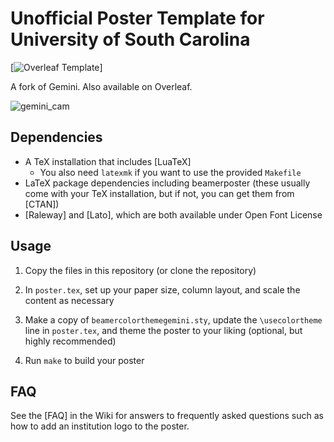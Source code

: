 # Unofficial Poster Template for University of South Carolina
 [![Overleaf Template](https://img.shields.io/badge/Overleaf-Template-success?logo=overleaf)]

A fork of Gemini. Also available on Overleaf.

![gemini_cam](https://user-images.githubusercontent.com/11074066/199757993-851d5934-b7d5-4805-a666-704cc9b7c799.png)

## Dependencies

* A TeX installation that includes [LuaTeX]
    * You also need `latexmk` if you want to use the provided `Makefile`
* LaTeX package dependencies including beamerposter (these usually come with
  your TeX installation, but if not, you can get them from [CTAN])
* [Raleway] and [Lato], which are both available under Open Font License

## Usage

1. Copy the files in this repository (or clone the repository)

1. In `poster.tex`, set up your paper size, column layout, and scale the
   content as necessary

1. Make a copy of `beamercolorthemegemini.sty`, update the `\usecolortheme`
   line in `poster.tex`, and theme the poster to your liking (optional, but
   highly recommended)

1. Run `make` to build your poster

## FAQ

See the [FAQ] in the Wiki for answers to frequently asked questions such as how
to add an institution logo to the poster.

